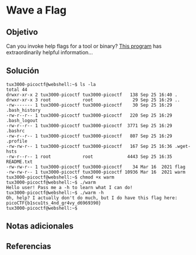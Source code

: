 # Wave a Flag
## Objetivo

Can you invoke help flags for a tool or binary? [This program](https://mercury.picoctf.net/static/b28b6021d6040b086c2226ebeb913bc2/warm) has extraordinarily helpful information...
## Solución

```shell
tux3000-picoctf@webshell:~$ ls -la
total 44
drwxr-xr-x 2 tux3000-picoctf tux3000-picoctf   138 Sep 25 16:40 .
drwxr-xr-x 3 root            root               29 Sep 25 16:29 ..
-rw------- 1 tux3000-picoctf tux3000-picoctf    30 Sep 25 16:29 .bash_history
-rw-r--r-- 1 tux3000-picoctf tux3000-picoctf   220 Sep 25 16:29 .bash_logout
-rw-r--r-- 1 tux3000-picoctf tux3000-picoctf  3771 Sep 25 16:29 .bashrc
-rw-r--r-- 1 tux3000-picoctf tux3000-picoctf   807 Sep 25 16:29 .profile
-rw-rw-r-- 1 tux3000-picoctf tux3000-picoctf   167 Sep 25 16:36 .wget-hsts
-rw-r--r-- 1 root            root             4443 Sep 25 16:35 README.txt
-rw-rw-r-- 1 tux3000-picoctf tux3000-picoctf    34 Mar 16  2021 flag
-rw-rw-r-- 1 tux3000-picoctf tux3000-picoctf 10936 Mar 16  2021 warm
tux3000-picoctf@webshell:~$ chmod +x warm 
tux3000-picoctf@webshell:~$ ./warm 
Hello user! Pass me a -h to learn what I can do!
tux3000-picoctf@webshell:~$ ./warm -h
Oh, help? I actually don't do much, but I do have this flag here: picoCTF{b1scu1ts_4nd_gr4vy_d6969390}
tux3000-picoctf@webshell:~$
```
## Notas adicionales
## Referencias